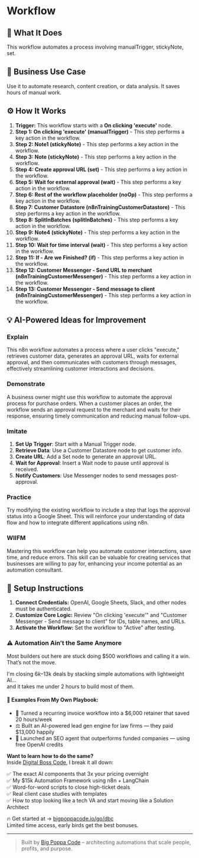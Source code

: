 # Workflow

## 🚀 What It Does
This workflow automates a process involving manualTrigger, stickyNote, set.

## 💼 Business Use Case
Use it to automate research, content creation, or data analysis. It saves hours of manual work.

## ⚙️ How It Works
1.  **Trigger:** This workflow starts with a **On clicking 'execute'** node.
2. **Step 1: On clicking 'execute' (manualTrigger)** - This step performs a key action in the workflow.
3. **Step 2: Note1 (stickyNote)** - This step performs a key action in the workflow.
4. **Step 3: Note (stickyNote)** - This step performs a key action in the workflow.
5. **Step 4: Create approval URL (set)** - This step performs a key action in the workflow.
6. **Step 5: Wait for external approval (wait)** - This step performs a key action in the workflow.
7. **Step 6: Rest of the workflow placeholder (noOp)** - This step performs a key action in the workflow.
8. **Step 7: Customer Datastore (n8nTrainingCustomerDatastore)** - This step performs a key action in the workflow.
9. **Step 8: SplitInBatches (splitInBatches)** - This step performs a key action in the workflow.
10. **Step 9: Note4 (stickyNote)** - This step performs a key action in the workflow.
11. **Step 10: Wait for time interval (wait)** - This step performs a key action in the workflow.
12. **Step 11: If - Are we Finished? (if)** - This step performs a key action in the workflow.
13. **Step 12: Customer Messenger - Send URL to merchant (n8nTrainingCustomerMessenger)** - This step performs a key action in the workflow.
14. **Step 13: Customer Messenger - Send message to client (n8nTrainingCustomerMessenger)** - This step performs a key action in the workflow.

## 💡 AI-Powered Ideas for Improvement
### Explain
This n8n workflow automates a process where a user clicks "execute," retrieves customer data, generates an approval URL, waits for external approval, and then communicates with customers through messages, effectively streamlining customer interactions and decisions.

### Demonstrate
A business owner might use this workflow to automate the approval process for purchase orders. When a customer places an order, the workflow sends an approval request to the merchant and waits for their response, ensuring timely communication and reducing manual follow-ups.

### Imitate
1. **Set Up Trigger**: Start with a Manual Trigger node.
2. **Retrieve Data**: Use a Customer Datastore node to get customer info.
3. **Create URL**: Add a Set node to generate an approval URL.
4. **Wait for Approval**: Insert a Wait node to pause until approval is received.
5. **Notify Customers**: Use Messenger nodes to send messages post-approval.

### Practice
Try modifying the existing workflow to include a step that logs the approval status into a Google Sheet. This will reinforce your understanding of data flow and how to integrate different applications using n8n.

### WIIFM
Mastering this workflow can help you automate customer interactions, save time, and reduce errors. This skill can be valuable for creating services that businesses are willing to pay for, enhancing your income potential as an automation consultant.

## 🔧 Setup Instructions
1. **Connect Credentials:** OpenAI, Google Sheets, Slack, and other nodes must be authenticated.
2. **Customize Core Logic:** Review "On clicking 'execute'" and "Customer Messenger - Send message to client" for IDs, table names, and URLs.
3. **Activate the Workflow:** Set the workflow to "Active" after testing.

### ⚠️ Automation Ain’t the Same Anymore

Most builders out here are stuck doing $500 workflows and calling it a win.  
That’s not the move.  

I'm closing $6k–$13k deals by stacking simple automations with lightweight AI...  
and it takes me under 2 hours to build most of them.

#### 🧠 Examples From My Own Playbook:
- 🔁 Turned a recurring invoice workflow into a $6,000 retainer that saved 20 hours/week  
- ⚖️ Built an AI-powered lead gen engine for law firms — they paid $13,000 happily  
- 🚀 Launched an SEO agent that outperforms funded companies — using free OpenAI credits  

**Want to learn how to do the same?**  
Inside [Digital Boss Code](https://bigpoppacode.io/go/dbc), I break it all down:

✅ The exact AI components that 3x your pricing overnight  
✅ My $15k Automation Framework using n8n + LangChain  
✅ Word-for-word scripts to close high-ticket deals  
✅ Real client case studies with templates  
✅ How to stop looking like a tech VA and start moving like a Solution Architect  

🔥 Get started at → [bigpoppacode.io/go/dbc](https://bigpoppacode.io/go/dbc)  
Limited time access, early birds get the best bonuses.

---
> Built by [Big Poppa Code](https://bigpoppacode.io) – architecting automations that scale people, profits, and purpose.
